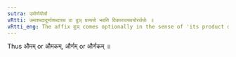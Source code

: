 ```yaml
---
sutra: उमोर्णयोर्वा
vRtti: उमाशब्दादूर्णाशब्दाच्च वा वुञ् प्रत्ययो भवति विकारावयवयोरर्थयोः ॥
vRtti_eng: The affix वुञ् comes optionally in the sense of 'its product or part,' after the words उमा and ऊर्णाः
---
```

Thus औमम् or औमकम्, और्णम् or और्णकम् ॥
